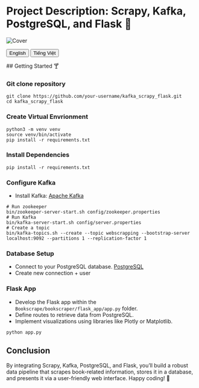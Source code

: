 
# Project Description: Scrapy, Kafka, PostgreSQL, and Flask 🍷

![Cover](https://wallpapercave.com/wp/wp1828905.png)

<!-- Language Toggle Buttons -->
<button onclick="showEnglish()">English</button>
<button onclick="showVietnamese()">Tiếng Việt</button>

<!-- English Content -->
<div id="english-content">
## Getting Started 🍸

### Git clone repository
```
git clone https://github.com/your-username/kafka_scrapy_flask.git
cd kafka_scrapy_flask
```

### Create Virtual Envrionment
```
python3 -m venv venv
source venv/bin/activate
pip install -r requirements.txt
```

### Install Dependencies 
```
pip install -r requirements.txt
```

### Configure Kafka
- Install Kafka: [Apache Kafka](https://kafka.apache.org/)
```
# Run zookeeper
bin/zookeeper-server-start.sh config/zookeeper.properties
# Run Kafka
bin/kafka-server-start.sh config/server.properties
# Create a topic
bin/kafka-topics.sh --create --topic webscrapping --bootstrap-server localhost:9092 --partitions 1 --replication-factor 1
```

### Database Setup
- Connect to your PostgreSQL database.
[PostgreSQL](https://www.postgresql.org/)
- Create new connection + user

### Flask App 
- Develop the Flask app within the `Bookscrape/bookscraper/flask_app/app.py` folder.
- Define routes to retrieve data from PostgreSQL.
- Implement visualizations using libraries like Plotly or Matplotlib.
```
python app.py
```

## Conclusion
By integrating Scrapy, Kafka, PostgreSQL, and Flask, you’ll build a robust data pipeline that scrapes book-related information, stores it in a database, and presents it via a user-friendly web interface. Happy coding! 🚀
</div>

<!-- Vietnamese Content (Hidden by default) -->
<div id="vietnamese-content" style="display:none;">
## Bắt đầu 🍸

### Command để clone repo
```
git clone https://github.com/your-username/kafka_scrapy_flask.git
cd kafka_scrapy_flask
```

### Tạo Virtual Environment
```
python3 -m venv venv
source venv/bin/activate
pip install -r requirements.txt
```

### Cài đặt các dependencies
```
pip install -r requirements.txt
```

### Cấu hình Apache Kafka
- Cài đặt Kafka: [Apache Kafka](https://kafka.apache.org/)
```
# Chạy zookeeper
bin/zookeeper-server-start.sh config/zookeeper.properties
# Chạy Kafka
bin/kafka-server-start.sh config/server.properties
# Tạo một Kafka topic
bin/kafka-topics.sh --create --topic webscrapping --bootstrap-server localhost:9092 --partitions 1 --replication-factor 1
```

### Thiết lập cơ sở dữ liệu
- Kết nối với cơ sở dữ liệu PostgreSQL của bạn.
[PostgreSQL](https://www.postgresql.org/)
- Tạo kết nối mới + người dùng

### Ứng dụng Flask
- Phát triển ứng dụng Flask trong thư mục `Bookscrape/bookscraper/flask_app/app.py`.
- Định nghĩa các tuyến để truy xuất dữ liệu từ PostgreSQL.
- Triển khai các hình ảnh hóa sử dụng thư viện như Plotly hoặc Matplotlib.
```
python app.py
```

## Kết luận
Bằng cách tích hợp Scrapy, Kafka, PostgreSQL và Flask, bạn sẽ xây dựng một đường dẫn dữ liệu mạnh mẽ thu thập thông tin liên quan đến sách, lưu trữ trong cơ sở dữ liệu và hiển thị thông qua giao diện web thân thiện với người dùng. Chúc mã hóa vui vẻ! 🚀
</div>

<script>
function showEnglish() {
  document.getElementById('english-content').style.display = 'block';
  document.getElementById('vietnamese-content').style.display = 'none';
}

function showVietnamese() {
  document.getElementById('english-content').style.display = 'none';
  document.getElementById('vietnamese-content').style.display = 'block';
}
</script>
